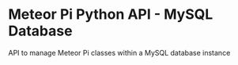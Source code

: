 # Meteor Pi Python API - MySQL Database

API to manage Meteor Pi classes within a MySQL database instance
